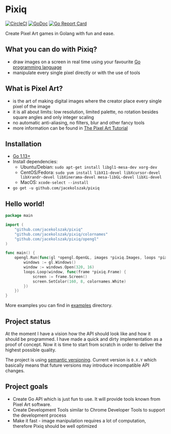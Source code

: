 # Pixiq

[![CircleCI](https://circleci.com/gh/jacekolszak/pixiq.svg?style=svg)](https://circleci.com/gh/jacekolszak/pixiq)
[![GoDoc](https://godoc.org/github.com/jacekolszak/pixiq?status.svg)](http://godoc.org/github.com/jacekolszak/pixiq)
[![Go Report Card](https://goreportcard.com/badge/github.com/jacekolszak/pixiq)](https://goreportcard.com/report/github.com/jacekolszak/pixiq)

Create Pixel Art games in Golang with fun and ease.

## What you can do with Pixiq?

+ draw images on a screen in real time using your favourite [Go programming language](https://golang.org/)
+ manipulate every single pixel directly or with the use of tools

## What is Pixel Art?

+ is the art of making digital images where the creator place every single pixel of the image
+ it is all about limits: low resolution, limited palette, no rotation besides square angles and only integer scaling
+ no automatic anti-aliasing, no filters, blur and other fancy tools
+ more information can be found in [The Pixel Art Tutorial](http://pixeljoint.com/forum/forum_posts.asp?TID=11299)

## Installation

+ [Go 1.13+](https://golang.org/dl/)
+ Install dependencies:
    + Ubuntu/Debian: `sudo apt-get install libgl1-mesa-dev xorg-dev`
    + CentOS/Fedora: `sudo yum install libX11-devel libXcursor-devel libXrandr-devel libXinerama-devel mesa-libGL-devel libXi-devel`
    + MacOS: `xcode-select --install`
+ `go get -u github.com/jacekolszak/pixiq`

## Hello world!

```go
package main

import (
	"github.com/jacekolszak/pixiq"
	"github.com/jacekolszak/pixiq/colornames"
	"github.com/jacekolszak/pixiq/opengl"
)

func main() {
	opengl.Run(func(gl *opengl.OpenGL, images *pixiq.Images, loops *pixiq.ScreenLoops) {
		windows := gl.Windows()
		window := windows.Open(320, 16)
		loops.Loop(window, func(frame *pixiq.Frame) {
			screen := frame.Screen()
			screen.SetColor(160, 8, colornames.White)
		})
	})
}
```

More examples you can find in [examples](examples) directory.

## Project status

At the moment I have a vision how the API should look like and how it should be programmed.
I have made a quick and dirty implementation as a proof of concept. 
Now it is time to start from scratch in order to deliver the highest possible quality.

The project is using [semantic versioning](https://semver.org/). Current version is `0.X.Y` which basically means that 
future versions may introduce incompatible API changes. 

## Project goals

+ Create Go API which is just fun to use. It will provide tools known from Pixel Art software.
+ Create Development Tools similar to Chrome Developer Tools to support the development process
+ Make it fast - image manipulation requires a lot of computation, therefore Pixiq should be well optimized
